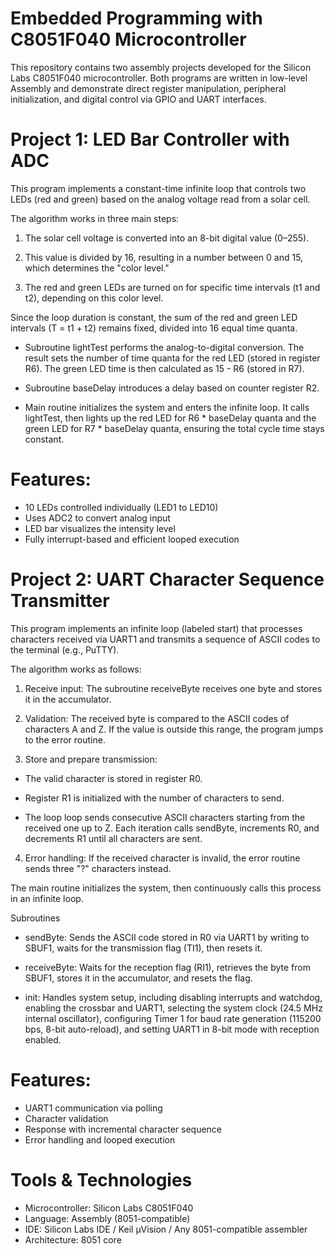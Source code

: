 # Embedded Programming with C8051F040 Microcontroller
This repository contains two assembly projects developed for the Silicon Labs C8051F040 microcontroller. Both programs are written in low-level Assembly and demonstrate direct register manipulation, peripheral initialization, and digital control via GPIO and UART interfaces.

# Project 1: LED Bar Controller with ADC
This program implements a constant-time infinite loop that controls two LEDs (red and green) based on the analog voltage read from a solar cell.

The algorithm works in three main steps:

1. The solar cell voltage is converted into an 8-bit digital value (0–255).

2. This value is divided by 16, resulting in a number between 0 and 15, which determines the "color level."

3. The red and green LEDs are turned on for specific time intervals (t1 and t2), depending on this color level.

Since the loop duration is constant, the sum of the red and green LED intervals (T = t1 + t2) remains fixed, divided into 16 equal time quanta.

- Subroutine lightTest performs the analog-to-digital conversion. The result sets the number of time quanta for the red LED (stored in register R6). The green LED time is then calculated as 15 - R6 (stored in R7).

- Subroutine baseDelay introduces a delay based on counter register R2.

- Main routine initializes the system and enters the infinite loop. It calls lightTest, then lights up the red LED for R6 * baseDelay quanta and the green LED for R7 * baseDelay quanta, ensuring the total cycle time stays constant.

# Features:
- 10 LEDs controlled individually (LED1 to LED10)
- Uses ADC2 to convert analog input
- LED bar visualizes the intensity level
- Fully interrupt-based and efficient looped execution

# Project 2: UART Character Sequence Transmitter
This program implements an infinite loop (labeled start) that processes characters received via UART1 and transmits a sequence of ASCII codes to the terminal (e.g., PuTTY).

The algorithm works as follows:

1. Receive input: The subroutine receiveByte receives one byte and stores it in the accumulator.

2. Validation: The received byte is compared to the ASCII codes of characters A and Z. If the value is outside this range, the program jumps to the error routine.

3. Store and prepare transmission:

- The valid character is stored in register R0.

- Register R1 is initialized with the number of characters to send.

- The loop loop sends consecutive ASCII characters starting from the received one up to Z. Each iteration calls sendByte, increments R0, and decrements R1 until all characters are sent.

4. Error handling: If the received character is invalid, the error routine sends three "?" characters instead.

The main routine initializes the system, then continuously calls this process in an infinite loop.

Subroutines

- sendByte: Sends the ASCII code stored in R0 via UART1 by writing to SBUF1, waits for the transmission flag (TI1), then resets it.

- receiveByte: Waits for the reception flag (RI1), retrieves the byte from SBUF1, stores it in the accumulator, and resets the flag.

- init: Handles system setup, including disabling interrupts and watchdog, enabling the crossbar and UART1, selecting the system clock (24.5 MHz internal oscillator), configuring Timer 1 for baud rate generation (115200 bps, 8-bit auto-reload), and setting UART1 in 8-bit mode with reception enabled.

# Features:
- UART1 communication via polling
- Character validation
- Response with incremental character sequence
- Error handling and looped execution

# Tools & Technologies
- Microcontroller: Silicon Labs C8051F040
- Language: Assembly (8051-compatible)
- IDE: Silicon Labs IDE / Keil µVision / Any 8051-compatible assembler
- Architecture: 8051 core
